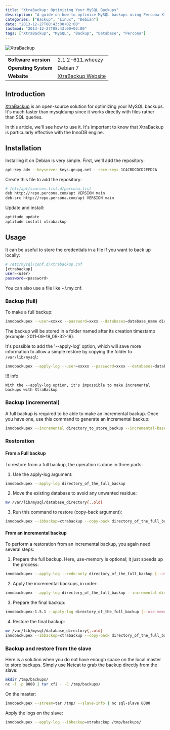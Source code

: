 ```yaml
---
title: "XtraBackup: Optimizing Your MySQL Backups"
description: "A guide on how to optimize MySQL backups using Percona XtraBackup, including installation, full backups, incremental backups, and restoration procedures."
categories: ["Backup", "Linux", "Debian"]
date: "2013-12-27T08:43:00+02:00"
lastmod: "2013-12-27T08:43:00+02:00"
tags: ["XtraBackup", "MySQL", "Backup", "Database", "Percona"]
---
```


![XtraBackup](../../../static/images/percona-xtrabackup-logo.avif)


|||
|-|-|
| **Software version** | 2.1.2-611.wheezy |
| **Operating System** | Debian 7 |
| **Website** | [XtraBackup Website](https://www.percona.com/doc/percona-xtrabackup/) |


## Introduction

[XtraBackup](https://www.percona.com/doc/percona-xtrabackup/) is an open-source solution for optimizing your MySQL backups. It's much faster than mysqldump since it works directly with files rather than SQL queries.

In this article, we'll see how to use it. It's important to know that XtraBackup is particularly effective with the InnoDB engine.

## Installation

Installing it on Debian is very simple. First, we'll add the repository:

```bash
apt-key adv --keyserver keys.gnupg.net --recv-keys 1C4CBDCDCD2EFD2A
```

Create this file to add the repository:

```bash
# /etc/apt/sources.list.d/percona.list
deb http://repo.percona.com/apt VERSION main
deb-src http://repo.percona.com/apt VERSION main
```

Update and install:

```bash
aptitude update
aptitude install xtrabackup
```

## Usage

It can be useful to store the credentials in a file if you want to back up locally:

```bash
# /etc/mysql/conf.d/xtrabackup.cnf
[xtrabackup]
user=<user>
password=<password>
```

You can also use a file like ~/.my.cnf.

### Backup (full)

To make a full backup:

```bash
innobackupex --user=xxxxx --password=xxxx --databases=database_name directory_to_store_backup
```

The backup will be stored in a folder named after its creation timestamp (example: 2011-09-19_09-32-19).

It's possible to add the '--apply-log' option, which will save more information to allow a simple restore by copying the folder to `/var/lib/mysql`:

```bash
innobackupex --apply-log --user=xxxxx --password=xxxx --databases=database_name directory_to_store_backup
```

!!! info

    With the --apply-log option, it's impossible to make incremental backups with XtraBackup

### Backup (incremental)

A full backup is required to be able to make an incremental backup. Once you have one, use this command to generate an incremental backup:

```bash
innobackupex --incremental directory_to_store_backup --incremental-basedir=directory_containing_the_full --user=root --password=xxxxx
```

### Restoration

#### From a Full backup

To restore from a full backup, the operation is done in three parts:

1. Use the apply-log argument:

```bash
innobackupex --apply-log directory_of_the_full_backup
```

2. Move the existing database to avoid any unwanted residue:

```bash
mv /var/lib/mysql/database_directory{,.old}
```

3. Run this command to restore (copy-back argument):

```bash
innobackupex --ibbackup=xtrabackup --copy-back directory_of_the_full_backup
```

#### From an incremental backup

To perform a restoration from an incremental backup, you again need several steps:

1. Prepare the full backup. Here, use-memory is optional; it just speeds up the process:

```bash
innobackupex --apply-log --redo-only directory_of_the_full_backup [--use-memory=1G] --user=root --password=xxxxx
```

2. Apply the incremental backups, in order:

```bash
innobackupex --apply-log directory_of_the_full_backup --incremental-dir=directory_of_the_incremental_backup [--use-memory=1G] --user=root --password=xxxxx
```

3. Prepare the final backup:

```bash
innobackupex-1.5.1 --apply-log directory_of_the_full_backup [--use-memory=1G] --user=root --password=xxxxx
```

4. Restore the final backup:

```bash
mv /var/lib/mysql/database_directory{,.old}
innobackupex --ibbackup=xtrabackup --copy-back directory_of_the_full_backup
```

### Backup and restore from the slave

Here is a solution when you do not have enough space on the local master to store backups. Simply use Netcat to grab the backup directly from the slave:

```bash
mkdir /tmp/backups/
nc -l -p 8080 | tar xfi - -C /tmp/backups/
```

On the master:

```bash
innobackupex --stream=tar /tmp/ --slave-info | nc sql-slave 8080
```

Apply the logs on the slave:

```bash
innobackupex --apply-log --ibbackup=xtrabackup /tmp/backups/
```
